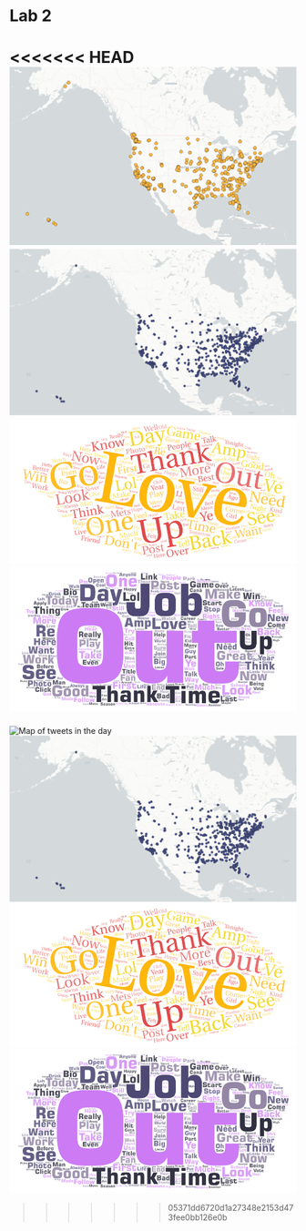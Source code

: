 # Lab 2
<<<<<<< HEAD
![Map of tweets in the day](img\screenshot_of_map_1.png)
![Map of tweets in the night](img\screenshot_of_map_2.png)
![Word cloud of tweets in the day](img\word_art_1.png)
![Word cloud of tweets in the night](img\word_art_2.png)
=======
![Map of tweets in the day](lab02\Images\screenshot_of_map_1.png)
![Map of tweets in the night](Images\screenshot_of_map_2.png)
![Word cloud of tweets in the day](Images\word_art_1.png)
![Word cloud of tweets in the night](Images\word_art_2.png)
>>>>>>> 05371dd6720d1a27348e2153d473fee0bb126e0b


